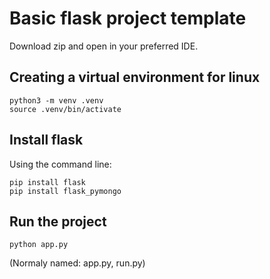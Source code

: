 # Basic flask project template

Download zip and open in your preferred IDE.

## Creating a virtual environment for linux

    python3 -m venv .venv
    source .venv/bin/activate

## Install flask

Using the command line:

    pip install flask
    pip install flask_pymongo

## Run the project

    python app.py 

(Normaly named: app.py, run.py)
